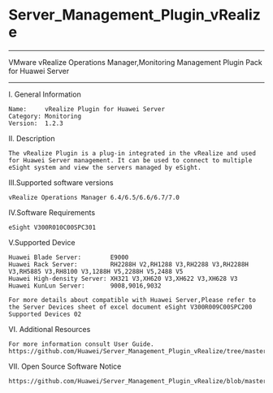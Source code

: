 # Server_Management_Plugin_vRealize

*****************************************************************************************
VMware vRealize Operations Manager,Monitoring Management Plugin Pack for Huawei Server
*****************************************************************************************

I. General Information

    Name:     vRealize Plugin for Huawei Server
    Category: Monitoring
    Version:  1.2.3

II. Description

    The vRealize Plugin is a plug-in integrated in the vRealize and used for Huawei Server management. It can be used to connect to multiple eSight system and view the servers managed by eSight.

III.Supported software versions

    vRealize Operations Manager 6.4/6.5/6.6/6.7/7.0 
       
IV.Software Requirements

    eSight V300R010C00SPC301

V.Supported Device

    Huawei Blade Server:        E9000
    Huawei Rack Server:         RH2288H V2,RH1288 V3,RH2288 V3,RH2288H V3,RH5885 V3,RH8100 V3,1288H V5,2288H V5,2488 V5
    Huawei High-density Server: XH321 V3,XH620 V3,XH622 V3,XH628 V3
    Huawei KunLun Server:       9008,9016,9032
    
    For more details about compatible with Huawei Server,Please refer to the Server Devices sheet of excel document eSight V300R009C00SPC200 Supported Devices 02

VI. Additional Resources

    For more information consult User Guide. https://github.com/Huawei/Server_Management_Plugin_vRealize/tree/master/docs

VII. Open Source Software Notice

    https://github.com/Huawei/Server_Management_Plugin_vRealize/blob/master/docs/Open_Source_Software_Notice.doc
